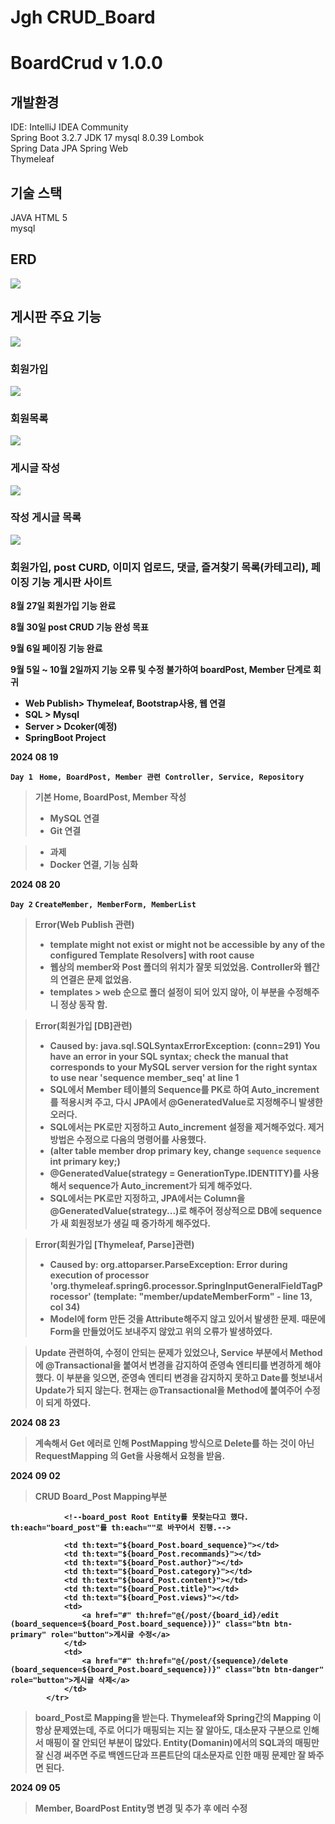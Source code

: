 <h1>Jgh CRUD_Board </h1>

# BoardCrud v 1.0.0

## 개발환경
IDE: IntelliJ IDEA Community  
Spring Boot 3.2.7 
JDK 17
mysql 8.0.39 
Lombok  
Spring Data JPA
Spring Web    
Thymeleaf

## 기술 스택
JAVA
HTML 5  
mysql

## ERD
<div class="ERD_image">
<img src="capture/image/ERD.png">
</div>

## 게시판 주요 기능
<div class="home_image">
<img src="/capture/image/home.png">
</div>

### 회원가입
<div class="member_create_image">
<img src="/capture/image/member_new.png">
</div>

### 회원목록
<div class="member_list_image">
<img src="/capture/image/member_list.PNG">
</div>

### 게시글 작성
<div class="boardPost_create_image">
<img src="/capture/image/boardPost_new.png">
</div>


### 작성 게시글 목록
<div class="boardPost_create_image">
<img src="/capture/image/boardPost_list.png">
</div>


<h3>회원가입, post CURD, 이미지 업로드, 댓글, 즐겨찾기 목록(카테고리), 페이징 기능 게시판 사이트</h3>

<b>8월 27일 회원가입 기능 완료

<b>8월 30일 post CRUD 기능 완성 목표 </b>

<b>9월 6일 페이징 기능 완료</b>

<b>9월 5일 ~ 10월 2일까지 기능 오류 및 수정 불가하여 boardPost, Member 단계로 회귀 </b>


- Web Publish> Thymeleaf, Bootstrap사용, 웹 연결
- SQL > Mysql
- Server > Dcoker(예정)
- SpringBoot Project


2024 08 19

`Day 1 `
`Home, BoardPost, Member 관련 Controller, Service, Repository `

> 기본 Home, BoardPost, Member 작성
> - MySQL 연결
> - Git 연결

> - <b>과제</b> 
> - Docker 연결, 기능 심화



2024 08 20

`Day 2` 
`CreateMember, MemberForm, MemberList`

> Error(Web Publish 관련)
> - template might not exist or might not be accessible by any of the configured Template Resolvers] with root cause
> - 웹상의 member와 Post 폴더의 위치가 잘못 되었었음. Controller와 웹간의 연결은 문제 없었음.
> - templates > web 순으로 폴더 설정이 되어 있지 않아, 이 부분을 수정해주니 정상 동작 함.

> Error(회원가입 [DB]관련)
> - Caused by: java.sql.SQLSyntaxErrorException: (conn=291) You have an error in your SQL syntax; check the manual that corresponds to your MySQL server version for the right syntax to use near 'sequence member_seq' at line 1
> - SQL에서 Member 테이블의 Sequence를 PK로 하여 Auto_increment를 적용시켜 주고, 다시 JPA에서 @GeneratedValue로 지정해주니 발생한 오러다.
> - SQL에서는 PK로만 지정하고 Auto_increment 설정을 제거해주었다. 제거 방법은 수정으로 다음의 명령어를 사용했다.
> - <b>(alter table member drop primary key, change `sequence` `sequence` int primary key;)</b>
> - @GeneratedValue(strategy = GenerationType.IDENTITY)를 사용해서 sequence가 Auto_increment가 되게 해주었다.
> - SQL에서는 PK로만 지정하고, JPA에서는 Column을 @GeneratedValue(strategy...)로 해주어 정상적으로 DB에 sequence가 새 회원정보가 생길 때 증가하게 해주었다.

> Error(회원가입 [Thymeleaf, Parse]관련)
> - Caused by: org.attoparser.ParseException: Error during execution of processor 'org.thymeleaf.spring6.processor.SpringInputGeneralFieldTagProcessor' (template: "member/updateMemberForm" - line 13, col 34)
> - Model에 form 만든 것을 Attribute해주지 않고 있어서 발생한 문제. 때문에 Form을 만들었어도 보내주지 않았고 위의 오류가 발생하였다.

> Update 관련하여, 수정이 안되는 문제가 있었으나,
> Service 부분에서 Method에     @Transactional을 붙여서 변경을 감지하여 준영속 엔티티를 변경하게 해야 했다.
> 이 부분을 잊으면, 준영속 엔티티 변경을 감지하지 못하고 Date를 헛보내서 Update가 되지 않는다.
> 현재는 @Transactional을 Method에 붙여주어 수정이 되게 하였다.

2024 08 23
> 계속해서 Get 에러로 인해 PostMapping 방식으로 Delete를 하는 것이 아닌 RequestMapping 의 Get을 사용해서 요청을 받음.
> 

2024 09 02
> CRUD Board_Post Mapping부분
            <tr th:each="board_Post : ${boardPostList}">

                <!--board_post Root Entity를 못찾는다고 했다. th:each="board_post"를 th:each=""로 바꾸어서 진행.-->

                <td th:text="${board_Post.board_sequence}"></td>
                <td th:text="${board_Post.recommands}"></td>
                <td th:text="${board_Post.author}"></td>
                <td th:text="${board_Post.category}"></td>
                <td th:text="${board_Post.content}"></td>
                <td th:text="${board_Post.title}"></td>
                <td th:text="${board_Post.views}"></td>
                <td>
                    <a href="#" th:href="@{/post/{board_id}/edit (board_sequence=${board_Post.board_sequence})}" class="btn btn-primary" role="button">게시글 수정</a>
                </td>
                <td>
                    <a href="#" th:href="@{/post/{sequence}/delete (board_sequence=${board_Post.board_sequence})}" class="btn btn-danger" role="button">게시글 삭제</a>
                </td>
            </tr>
> board_Post로 Mapping을 받는다.
> Thymeleaf와 Spring간의 Mapping 이 항상 문제였는데, 주로 어디가 매핑되는 지는 잘 알아도, 대소문자 구분으로 인해서 매핑이 잘 안되던 부분이 많았다.
> Entity(Domanin)에서의 SQL과의 매핑만 잘 신경 써주면 주로 백엔드단과 프론트단의 대소문자로 인한 매핑 문제만 잘 봐주면 된다.

2024 09 05
> Member, BoardPost Entity명 변경 및 추가 후 에러 수정

